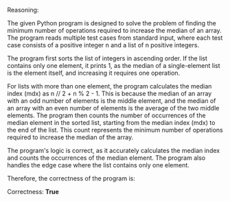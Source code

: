 Reasoning:

The given Python program is designed to solve the problem of finding the minimum number of operations required to increase the median of an array. The program reads multiple test cases from standard input, where each test case consists of a positive integer n and a list of n positive integers.

The program first sorts the list of integers in ascending order. If the list contains only one element, it prints 1, as the median of a single-element list is the element itself, and increasing it requires one operation.

For lists with more than one element, the program calculates the median index (mdx) as n // 2 + n % 2 - 1. This is because the median of an array with an odd number of elements is the middle element, and the median of an array with an even number of elements is the average of the two middle elements. The program then counts the number of occurrences of the median element in the sorted list, starting from the median index (mdx) to the end of the list. This count represents the minimum number of operations required to increase the median of the array.

The program's logic is correct, as it accurately calculates the median index and counts the occurrences of the median element. The program also handles the edge case where the list contains only one element.

Therefore, the correctness of the program is:

Correctness: **True**